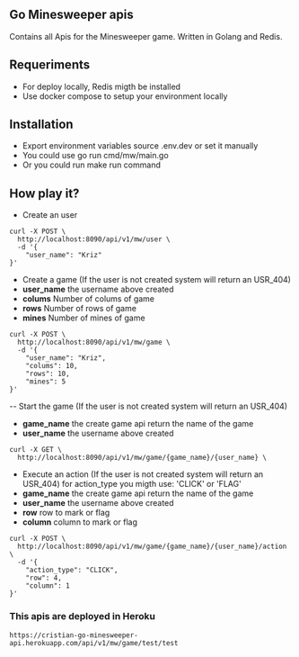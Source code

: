 ## Go Minesweeper apis

Contains all Apis for the Minesweeper game. Written in Golang and Redis.

## Requeriments
- For deploy locally, Redis migth be installed
- Use docker compose to setup your environment locally

## Installation
- Export environment variables source .env.dev or set it manually
- You could use go run cmd/mw/main.go 
- Or you could run make run command

## How play it?
- Create an user
```shell script
curl -X POST \
  http://localhost:8090/api/v1/mw/user \
  -d '{
	"user_name": "Kriz"
}'
```

-  Create a game (If the user is not created system will return an USR_404)
- **user_name** the username above created
- **colums** Number of colums of game
- **rows** Number of rows of game
- **mines** Number of mines of game

```shell script
curl -X POST \
  http://localhost:8090/api/v1/mw/game \
  -d '{
    "user_name": "Kriz",
    "colums": 10,
    "rows": 10,
    "mines": 5
}'
```

-- Start the game (If the user is not created system will return an USR_404)
- **game_name** the create game api return the name of the game
- **user_name** the username above created

```shell script
curl -X GET \
  http://localhost:8090/api/v1/mw/game/{game_name}/{user_name} \
```

-  Execute an action (If the user is not created system will return an USR_404)
for action_type you migth use: 'CLICK' or 'FLAG'
- **game_name** the create game api return the name of the game
- **user_name** the username above created
- **row** row to mark or flag
- **column** column to mark or flag

```shell script
curl -X POST \
  http://localhost:8090/api/v1/mw/game/{game_name}/{user_name}/action \
  -d '{
    "action_type": "CLICK",
    "row": 4,
    "column": 1
}'
```

### This apis are deployed in Heroku
```
https://cristian-go-minesweeper-api.herokuapp.com/api/v1/mw/game/test/test
```